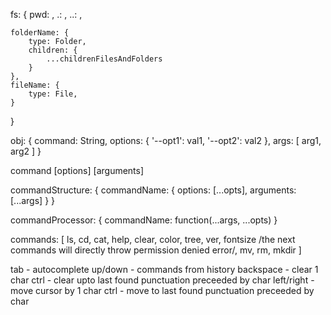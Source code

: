 fs: {
	pwd: <present working directory>,
	.: <pwd>,
	..: <parent directory>,

	folderName: {
		type: Folder,
		children: {
			...childrenFilesAndFolders
		}
	},
	fileName: {
		type: File,
	}
}

obj: {
	command: String,
	options: {
		'--opt1': val1,
		'--opt2': val2
	},
	args: [
		arg1,
		arg2
	]
}

command [options] [arguments]

commandStructure: {
	commandName: {
		options: [...opts],
		arguments: [...args]
	}
}

commandProcessor: {
	commandName: function(...args, ...opts)
}

commands: [
	ls, cd, cat, help, clear, color, tree, ver, fontsize
	/the next commands will directly throw permission denied error/,
	mv, rm, mkdir
]

tab - autocomplete
up/down - commands from history
backspace - clear 1 char
    ctrl - clear upto last found punctuation preceeded by char
left/right - move cursor by 1 char
    ctrl - move to last found punctuation preceeded by char